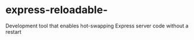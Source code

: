 # express-reloadable-
Development tool that enables hot-swapping Express server code without a restart
